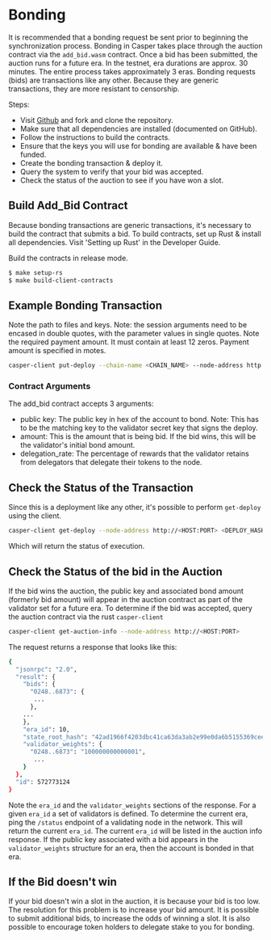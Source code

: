Bonding
=======

It is recommended that a bonding request be sent prior to beginning the synchronization process. Bonding in Casper takes
place through the auction contract via the `add_bid.wasm` contract. Once a bid has been submitted, the auction runs for a future era.
In the testnet, era durations are approx. 30 minutes. The entire process takes approximately 3 eras. 
Bonding requests (bids) are transactions like any other. 
Because they are generic transactions, they are more resistant to censorship.

Steps:

* Visit [Github](https://github.com/CasperLabs/casper-node) and fork and clone the repository.
* Make sure that all dependencies are installed  (documented on GitHub).
* Follow the instructions to build the contracts.
* Ensure that the keys you will use for bonding are available & have been funded.
* Create the bonding transaction & deploy it.
* Query the system to verify that your bid was accepted.
* Check the status of the auction to see if you have won a slot.

## Build Add_Bid Contract
Because bonding transactions are generic transactions, it's necessary to build the contract that submits a bid. 
To build contracts, set up Rust & install all dependencies. Visit 'Setting up Rust' in the Developer Guide.

Build the contracts in release mode.

```bash
$ make setup-rs
$ make build-client-contracts
```

## Example Bonding Transaction
Note the path to files and keys. Note: the session arguments need to be encased in double quotes, with the parameter values in single quotes.
Note the required payment amount.  It must contain at least 12 zeros.  Payment amount is specified in motes.

```bash
casper-client put-deploy --chain-name <CHAIN_NAME> --node-address http://<HOST:PORT> --secret-key /etc/casper/<VALIDATOR_SECRET_KEY>.pem --session-path  $HOME/casper-node/target/wasm32-unknown-unknown/release/add_bid.wasm  --payment-amount 1000000000000  --session-arg="public_key:public_key='<VALIDATOR_PUBLIC_KEY_HEX>'" --session-arg="amount:u512='<BID-AMOUNT>'" --session-arg="delegation_rate:u64='<PERCENT_TO_KEEP_FROM_DELEGATORS>'"
```

### Contract Arguments
The add_bid contract accepts 3 arguments:
* public key: The public key in hex of the account to bond.  Note: This has to be the matching key to the validator secret key that signs the deploy.
* amount: This is the amount that is being bid. If the bid wins, this will be the validator's initial bond amount.
* delegation_rate: The percentage of rewards that the validator retains from delegators that delegate their tokens to the node.

## Check the Status of the Transaction

Since this is a deployment like any other, it's possible to perform `get-deploy` using the client.
```bash
casper-client get-deploy --node-address http://<HOST:PORT> <DEPLOY_HASH>
```
Which will return the status of execution.


## Check the Status of the bid in the Auction
If the bid wins the auction, the public key and associated bond amount (formerly bid amount) will appear in the auction contract as part of the 
validator set for a future era. To determine if the bid was accepted, query the auction contract via the rust `casper-client`

```bash
casper-client get-auction-info --node-address http://<HOST:PORT>
```
The request returns a response that looks like this:
```bash
{
  "jsonrpc": "2.0",
  "result": {
    "bids": {
      "0248..6873": {
       ...
      },
    ...
    },
    "era_id": 10,
    "state_root_hash": "42ad1966f4203dbc41ca63da3ab2e99e0da6b5155369cee7e4bbad1f9230463c",
    "validator_weights": {
      "0248..6873": "100000000000001",
       ...
    }
  },
  "id": 572773124
}
```
Note the `era_id` and the `validator_weights` sections of the response. For a given `era_id` a set of validators is defined.  To determine the current era,
ping the `/status` endpoint of a validating node in the network.  This will return the current `era_id`.  The current `era_id` will be listed in the auction
info response. If the public key associated with a bid appears in the `validator_weights` structure for an era, then the account is bonded in that era.

## If the Bid doesn't win
If your bid doesn't win a slot in the auction, it is because your bid is too low.  The resolution for this problem is to increase your bid amount.
It is possible to submit additional bids, to increase the odds of winning a slot. It is also possible to encourage token holders to delegate stake to 
you for bonding.




